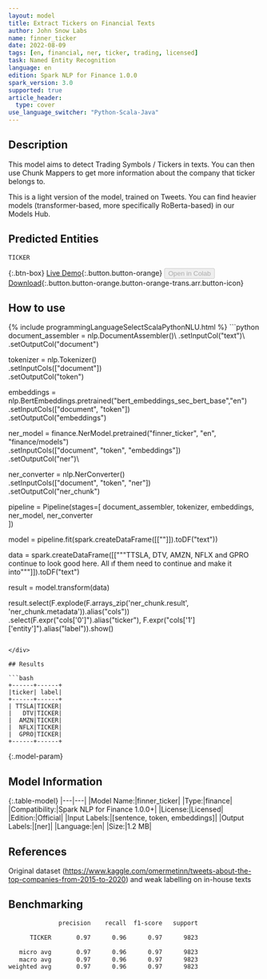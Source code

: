 ```yaml
---
layout: model
title: Extract Tickers on Financial Texts
author: John Snow Labs
name: finner_ticker
date: 2022-08-09
tags: [en, financial, ner, ticker, trading, licensed]
task: Named Entity Recognition
language: en
edition: Spark NLP for Finance 1.0.0
spark_version: 3.0
supported: true
article_header:
  type: cover
use_language_switcher: "Python-Scala-Java"
---
```


## Description

This model aims to detect Trading Symbols / Tickers in texts. You can then use Chunk Mappers to get more information about the company that ticker belongs to.

This is a light version of the model, trained on Tweets. You can find heavier models (transformer-based, more specifically RoBerta-based) in our Models Hub.

## Predicted Entities

`TICKER`

{:.btn-box}
[Live Demo](https://demo.johnsnowlabs.com/public/NER_TICKER/){:.button.button-orange}
<button class="button button-orange" disabled>Open in Colab</button>
[Download](https://s3.amazonaws.com/auxdata.johnsnowlabs.com/finance/models/finner_ticker_en_1.0.0_3.2_1660037397073.zip){:.button.button-orange.button-orange-trans.arr.button-icon}

## How to use



<div class="tabs-box" markdown="1">
{% include programmingLanguageSelectScalaPythonNLU.html %}
```python
document_assembler = nlp.DocumentAssembler()\
    .setInputCol("text")\
    .setOutputCol("document")

tokenizer = nlp.Tokenizer() \
    .setInputCols(["document"])\
    .setOutputCol("token")

embeddings = nlp.BertEmbeddings.pretrained("bert_embeddings_sec_bert_base","en") \
    .setInputCols(["document", "token"]) \
    .setOutputCol("embeddings")

ner_model = finance.NerModel.pretrained("finner_ticker", "en", "finance/models")\
    .setInputCols(["document", "token", "embeddings"])\
    .setOutputCol("ner")\

ner_converter = nlp.NerConverter()\
    .setInputCols(["document", "token", "ner"])\
    .setOutputCol("ner_chunk")

pipeline = Pipeline(stages=[
    document_assembler, 
    tokenizer,
    embeddings,
    ner_model,
    ner_converter   
    ])

model = pipeline.fit(spark.createDataFrame([[""]]).toDF("text"))

data = spark.createDataFrame([["""TTSLA, DTV, AMZN, NFLX and GPRO continue to look good here. All ıf them need to continue and make it into"""]]).toDF("text")

result = model.transform(data)

result.select(F.explode(F.arrays_zip('ner_chunk.result', 'ner_chunk.metadata')).alias("cols")) \
               .select(F.expr("cols['0']").alias("ticker"),
                       F.expr("cols['1']['entity']").alias("label")).show()
```

</div>

## Results

```bash
+------+------+
|ticker| label|
+------+------+
| TTSLA|TICKER|
|   DTV|TICKER|
|  AMZN|TICKER|
|  NFLX|TICKER|
|  GPRO|TICKER|
+------+------+

```

{:.model-param}
## Model Information

{:.table-model}
|---|---|
|Model Name:|finner_ticker|
|Type:|finance|
|Compatibility:|Spark NLP for Finance 1.0.0+|
|License:|Licensed|
|Edition:|Official|
|Input Labels:|[sentence, token, embeddings]|
|Output Labels:|[ner]|
|Language:|en|
|Size:|1.2 MB|

## References

Original dataset (https://www.kaggle.com/omermetinn/tweets-about-the-top-companies-from-2015-to-2020) and weak labelling on in-house texts

## Benchmarking

```bash
              precision    recall  f1-score   support

      TICKER       0.97      0.96      0.97      9823

   micro avg       0.97      0.96      0.97      9823
   macro avg       0.97      0.96      0.97      9823
weighted avg       0.97      0.96      0.97      9823
```